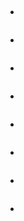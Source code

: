 ## 

- 

```shell

```

- 

```

```

- 

```

```

- 

```

```

- 

```

```

- 

```

```

- 

```

```

- 